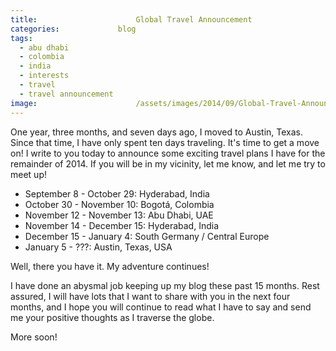 ```yaml
---
title:						Global Travel Announcement
categories:				blog
tags:
  - abu dhabi
  - colombia
  - india
  - interests
  - travel
  - travel announcement
image:						/assets/images/2014/09/Global-Travel-Announcement.jpg
---
```


One year, three months, and seven days ago, I moved to Austin, Texas. Since that time, I have only spent ten days traveling. It's time to get a move on! I write to you today to announce some exciting travel plans I have for the remainder of 2014. If you will be in my vicinity, let me know, and let me try to meet up!

- September 8 - October 29: Hyderabad, India
- October 30 - November 10: Bogotá, Colombia
- November 12 - November 13: Abu Dhabi, UAE
- November 14 - December 15: Hyderabad, India
- December 15 - January 4: South Germany / Central Europe
- January 5 - ???: Austin, Texas, USA

Well, there you have it. My adventure continues!

I have done an abysmal job keeping up my blog these past 15 months. Rest assured, I will have lots that I want to share with you in the next four months, and I hope you will continue to read what I have to say and send me your positive thoughts as I traverse the globe.

More soon!
